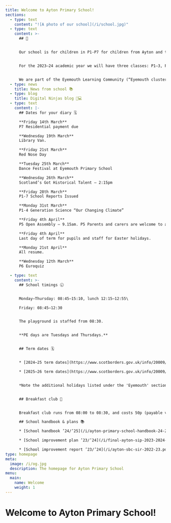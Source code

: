 ```yaml
---
title: Welcome to Ayton Primary School!
sections:
  - type: text
    content: "![A photo of our school](/i/school.jpg)"
  - type: text
    content: >-
      ## 👋


      Our school is for children in P1-P7 for children from Ayton and the surrounding area. Our head teacher is Mrs Horsburgh, who is also the head teacher of neighbouring [Reston Primary School](https://restonprimaryschool.wordpress.com).


      For the 2023–24 academic year we will have three classes: P1–3, P4–5, and P6–7. See our [staff page](/staff) for more information.


      We are part of the Eyemouth Learning Community (“Eyemouth cluster”) – children from Ayton, Coldingham, Cockburnspath, Eyemouth and Reston primary schools move up together to Eyemouth High School.
  - type: news
    title: News from school 📚
  - type: blog
    title: Digital Ninjas blog 🥷💻
  - type: text
    content: |-
      ## Dates for your diary 🗓️

      **Friday 14th March**  
      P7 Residential payment due

      **Wednesday 19th March**  
      Library Van.

      **Friday 21st March**  
      Red Nose Day

      **Tuesday 25th March**  
      Dance Festival at Eyemouth Primary School

      **Wednesday 26th March**  
      Scotland’s Got Historical Talent — 2:15pm

      **Friday 28th March**  
      P1-7 School Reports Issued

      **Monday 31st March**  
      P1-4 Generation Science “Our Changing Climate”

      **Friday 4th April**  
      P5 Open Assembly – 9.15am. P5 Parents and carers are welcome to attend.

      **Friday 4th April**  
      Last day of term for pupils and staff for Easter holidays.

      **Monday 21st April**  
      All resume.

      **Wednesday 12th March**  
      P6 Euroquiz

  - type: text
    content: >-
      ## School timings 🕣


      Monday–Thursday: 08:45–15:10, lunch 12:15–12:55\

      Friday: 08:45–12:30


      The playground is staffed from 08:30.


      **PE days are Tuesdays and Thursdays.**


      ## Term dates 🗓️


      * [2024–25 term dates](https://www.scotborders.gov.uk/info/20009/schools_and_learning/621/term_holiday_and_closure_dates/2)

      * [2025–26 term dates](https://www.scotborders.gov.uk/info/20009/schools_and_learning/621/term_holiday_and_closure_dates/3)


      *Note the additional holidays listed under the 'Eyemouth' section of 'Casual Holidays'*


      ## Breakfast club 🥣


      Breakfast club runs from 08:00 to 08:30, and costs 50p (payable via [ParentPay](https://www.parentpay.com)). Please make sure you receive messages from the school via email or Xpressions for any updates to the schedule.

      ## School handbook & plans 📚

      * [School handbook ’24/’25](/i/ayton-primary-school-handbook-24-25.pdf)

      * [School improvement plan ’23/’24](/i/final-ayton-sip-2023-2024-pdf.pdf)

      * [School improvement report ’23/’24](/i/ayton-sbc-sir-2022-23.pdf)
type: homepage
meta:
  image: /i/og.jpg
  description: The homepage for Ayton Primary School
menu:
  main:
    name: Welcome
    weight: 1
---
```

# Welcome to Ayton Primary School!
